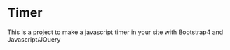 # Timer
This is a project to make a javascript timer in your site with Bootstrap4 and Javascript/JQuery
